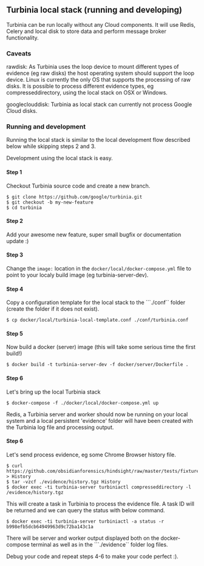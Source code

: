 ## Turbinia local stack (running and developing)
Turbinia can be run locally without any Cloud components. It will use Redis, Celery and local disk to store data and perform message broker functionality.

### Caveats
rawdisk: As Turbinia uses the loop device to mount different types of evidence (eg raw disks) the host operating system should support the loop device. Linux is currently the only OS that supports the processing of raw disks. It is possible to process different evidence types, eg compresseddirectory, using the local stack on OSX or Windows.

googleclouddisk: Turbinia as local stack can currently not process Google Cloud disks.

### Running and development
Running the local stack is similar to the local development flow described below while skipping steps 2 and 3.

Development using the local stack is easy.

#### Step 1
Checkout Turbinia source code and create a new branch.
```
$ git clone https://github.com/google/turbinia.git
$ git checkout -b my-new-feature
$ cd turbinia
```
#### Step 2
Add your awesome new feature, super small bugfix or documentation update :)
#### Step 3
Change the ```image:``` location in the ```docker/local/docker-compose.yml``` file to point to your localy build image (eg turbinia-server-dev).
#### Step 4
Copy a configuration template for the local stack to the ```./conf`` folder (create the folder if it does not exist).
```
$ cp docker/local/turbinia-local-template.conf ./conf/turbinia.conf
```
#### Step 5
Now build a docker (server) image (this will take some serious time the first build!)
```
$ docker build -t turbinia-server-dev -f docker/server/Dockerfile .
```
#### Step 6
Let's bring up the local Turbinia stack
```
$ docker-compose -f ./docker/local/docker-compose.yml up
```
Redis, a Turbinia server and worker should now be running on your local system and a local persistent 'evidence' folder will have been created with the Turbinia log file and processing output.
#### Step 6
Let's send process evidence, eg some Chrome Browser history file.
```
$ curl https://github.com/obsidianforensics/hindsight/raw/master/tests/fixtures/profiles/60/History > History
$ tar -vzcf ./evidence/history.tgz History
$ docker exec -ti turbinia-server turbiniactl compresseddirectory -l /evidence/history.tgz
```
This will create a task in Turbinia to process the evidence file. A task ID will be returned and we can query the status with below command.
```
$ docker exec -ti turbinia-server turbiniactl -a status -r b998efb5dcb64949963d9c72ba143c1a
```
There will be server and worker output displayed both on the docker-compose terminal as well as in the ```./evidence`` folder log files.

Debug your code and repeat steps 4-6 to make your code perfect :).


